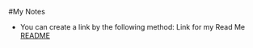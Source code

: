 #My Notes
- You can create a link by the following method:
	Link for my Read Me [README](README.md)
